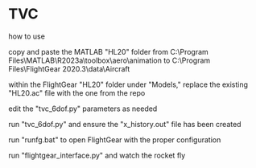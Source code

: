 # TVC

how to use

copy and paste the MATLAB "HL20" folder
from  C:\Program Files\MATLAB\R2023a\toolbox\aero\animation
to    C:\Program Files\FlightGear 2020.3\data\Aircraft

within the FlightGear "HL20" folder under "Models," replace the existing "HL20.ac" file with the one from the repo

edit the "tvc_6dof.py" parameters as needed

run "tvc_6dof.py" and ensure the "x_history.out" file has been created

run "runfg.bat" to open FlightGear with the proper configuration

run "flightgear_interface.py" and watch the rocket fly

